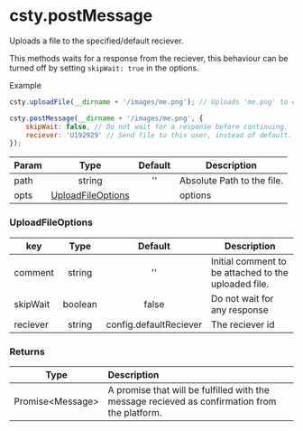 # csty.postMessage

Uploads a file to the specified/default reciever.
     
This methods waits for a response from the reciever, this
behaviour can be turned off by setting `skipWait: true` in the options.

Example
```js
csty.uploadFile(__dirname + '/images/me.png'); // Uploads 'me.png' to default Reciever.

csty.postMessage(__dirname + '/images/me.png', { 
    skipWait: false, // Do not wait for a response before continuing.
    reciever: 'U192929' // Send file to this user, instead of default.
});
```
| Param | Type | Default | Description |
|-------|:-----:|:------:|--------|
|path| string | '' | Absolute Path to the file. |
| opts | [UploadFileOptions](#uploadFileOpts) | | options |

### UploadFileOptions

| key | Type | Default |Description |
|------|:--------:|:------:| -------- |
|comment|string| '' | Initial comment to be attached to the uploaded file. |
|skipWait|boolean| false |Do not wait for any response |
|reciever |string | config.defaultReciever |The reciever id|

### Returns

| Type | Description |
| -----| :-----------|
|Promise\<Message\>|A promise that will be fulfilled with the message recieved as confirmation from the platform.|